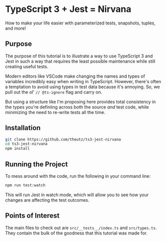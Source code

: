 # TypeScript 3 + Jest = Nirvana

How to make your life easier with parameterized tests, snapshots, tuples, and more!

## Purpose

The purpose of this tutorial is to illustrate a way to use TypeScript 3 and Jest in such a way that requires the least possible maintenance while still creating useful tests.

Modern editors like VSCode make changing the names and types of variables incredibly easy when writing in TypeScript. However, there's often a temptation to avoid using types in test data because it's annoying. So, we pull out the ol' `// @ts-ignore` flag and carry on.

But using a structure like I'm proposing here provides total consistency in the types you're definiing across both the source _and_ test code, while minimizing the need to re-write tests all the time.

## Installation

```bash
git clone https://github.com/theutz/ts3-jest-nirvana
cd ts3-jest-nirvana
npm install
```

## Running the Project

To mess around with the code, run the following in your command line:

```bash
npm run test:watch
```

This will run Jest in watch mode, which will allow you to see how your changes are affecting the test outcomes.

## Points of Interest

The main files to check out are `src/__tests__/index.ts` and `src/types.ts`. They contain the bulk of the goodness that this tutorial was made for.
